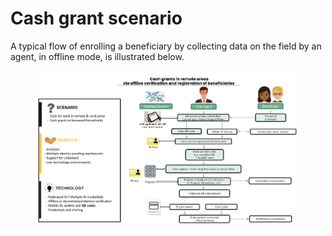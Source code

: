 # Cash grant scenario

A typical flow of enrolling a beneficiary by collecting data on the field by an agent, in offline mode, is illustrated below.

<figure><img src="../.gitbook/assets/cash-grant-scenario.png" alt=""><figcaption></figcaption></figure>

